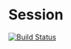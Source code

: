 # Session

[![Build Status](https://travis-ci.com/messerli-informatik-ag/session.svg?branch=master)](https://travis-ci.com/messerli-informatik-ag/session)

